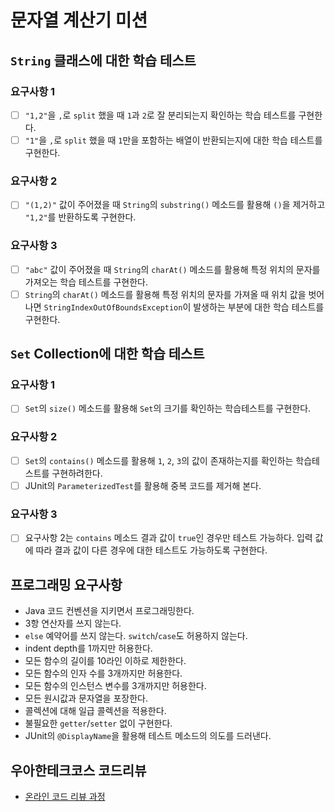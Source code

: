 # 문자열 계산기 미션

## `String` 클래스에 대한 학습 테스트

### 요구사항 1
- [ ] `"1,2"`을 `,`로 `split` 했을 때 `1`과 `2`로 잘 분리되는지 확인하는 학습 테스트를 구현한다.
- [ ] `"1"`을 `,`로 `split` 했을 때 `1`만을 포함하는 배열이 반환되는지에 대한 학습 테스트를 구현한다.

### 요구사항 2
- [ ] `"(1,2)"` 값이 주어졌을 때 `String`의 `substring()` 메소드를 활용해 `()`을 제거하고 `"1,2"`를 반환하도록 구현한다.

### 요구사항 3
- [ ] `"abc"` 값이 주어졌을 때 `String`의 `charAt()` 메소드를 활용해 특정 위치의 문자를 가져오는 학습 테스트를 구현한다.
- [ ] `String`의 `charAt()` 메소드를 활용해 특정 위치의 문자를 가져올 때 위치 값을 벗어나면 `StringIndexOutOfBoundsException`이 발생하는 부분에 대한 학습 테스트를 구현한다.

## `Set` Collection에 대한 학습 테스트

### 요구사항 1
- [ ] `Set`의 `size()` 메소드를 활용해 `Set`의 크기를 확인하는 학습테스트를 구현한다.

### 요구사항 2
- [ ] `Set`의 `contains()` 메소드를 활용해 `1`, `2`, `3`의 값이 존재하는지를 확인하는 학습테스트를 구현하려한다.
- [ ] JUnit의 `ParameterizedTest`를 활용해 중복 코드를 제거해 본다.

### 요구사항 3
- [ ] 요구사항 2는 `contains` 메소드 결과 값이 `true`인 경우만 테스트 가능하다. 입력 값에 따라 결과 값이 다른 경우에 대한 테스트도 가능하도록 구현한다.


## 프로그래밍 요구사항
- Java 코드 컨벤션을 지키면서 프로그래밍한다.
- 3항 연산자를 쓰지 않는다.
- `else` 예약어를 쓰지 않는다. `switch`/`case`도 허용하지 않는다.
- indent depth를 1까지만 허용한다.
- 모든 함수의 길이를 10라인 이하로 제한한다.
- 모든 함수의 인자 수를 3개까지만 허용한다.
- 모든 함수의 인스턴스 변수를 3개까지만 허용한다.
- 모든 원시값과 문자열을 포장한다.
- 콜렉션에 대해 일급 콜렉션을 적용한다.
- 불필요한 `getter`/`setter` 없이 구현한다.
- JUnit의 `@DisplayName`을 활용해 테스트 메소드의 의도를 드러낸다.

## 우아한테크코스 코드리뷰
* [온라인 코드 리뷰 과정](https://github.com/woowacourse/woowacourse-docs/blob/master/maincourse/README.md)
